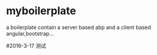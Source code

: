 # myboilerplate
a boilerplate contain  a server based abp and a client based angular,bootstrap...

#2016-3-17 测试 